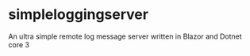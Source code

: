 # simpleloggingserver
An ultra simple remote log message server written in Blazor and Dotnet core 3
